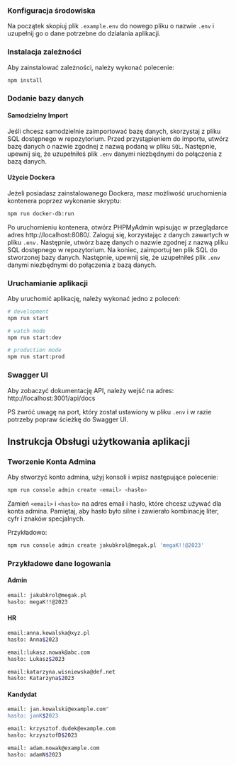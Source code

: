 ### Konfiguracja środowiska
Na początek skopiuj plik `.example.env` do nowego pliku o nazwie `.env` i uzupełnij go o dane potrzebne do działania aplikacji.

### Instalacja zależności
Aby zainstalować zależności, należy wykonać polecenie:
```bash
npm install
```

### Dodanie bazy danych
#### Samodzielny Import
Jeśli chcesz samodzielnie zaimportować bazę danych, skorzystaj z pliku SQL dostępnego w repozytorium. Przed przystąpieniem do importu, utwórz bazę danych o nazwie zgodnej z nazwą podaną w pliku `SQL`. Następnie, upewnij się, że uzupełniłeś plik `.env` danymi niezbędnymi do połączenia z bazą danych.

#### Użycie Dockera
Jeżeli posiadasz zainstalowanego Dockera, masz możliwość uruchomienia kontenera poprzez wykonanie skryptu:
```bash
npm run docker-db:run
```
Po uruchomieniu kontenera, otwórz PHPMyAdmin wpisując w przeglądarce adres http://localhost:8080/. Zaloguj się, korzystając z danych zawartych w pliku `.env.` Następnie, utwórz bazę danych o nazwie zgodnej z nazwą pliku SQL dostępnego w repozytorium. Na koniec, zaimportuj ten plik SQL do stworzonej bazy danych. Następnie, upewnij się, że uzupełniłeś plik `.env` danymi niezbędnymi do połączenia z bazą danych.

### Uruchamianie aplikacji
Aby uruchomić aplikację, należy wykonać jedno z poleceń:
```bash 
# development
npm run start

# watch mode
npm run start:dev

# production mode
npm run start:prod

```

### Swagger UI
Aby zobaczyć dokumentację API, należy wejść na adres: http://localhost:3001/api/docs

PS zwróć uwagę na port, który został ustawiony w pliku `.env` i w razie potrzeby popraw ścieżkę do Swagger UI.

## Instrukcja Obsługi użytkowania aplikacji
### Tworzenie Konta Admina
Aby stworzyć konto admina, użyj konsoli i wpisz następujące polecenie:

```bash
npm run console admin create <email> <hasło>
```
Zamień `<email>` i `<hasło>` na adres email i hasło, które chcesz używać dla konta admina. Pamiętaj, aby hasło było silne i zawierało kombinację liter, cyfr i znaków specjalnych.

Przykładowo:
```bash
npm run console admin create jakubkrol@megak.pl 'megaK!!@2023'
```

### Przykładowe dane logowania
#### Admin
```bash
email: jakubkrol@megak.pl
hasło: megaK!!@2023
```
#### HR
```bash
email:anna.kowalska@xyz.pl
hasło: Anna$2023
``` 
```bash
email:lukasz.nowak@abc.com
hasło: Lukasz$2023
```
```bash
email:katarzyna.wisniewska@def.net
hasło: Katarzyna$2023
```
#### Kandydat
```bash
email: jan.kowalski@example.com"
hasło: janK$2023
```
```bash
email: krzysztof.dudek@example.com
hasło: krzysztofD$2023
```
```bash     
email: adam.nowak@example.com
hasło: adamN$2023
```
